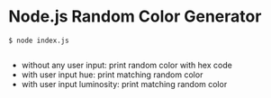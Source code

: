 # Node.js Random Color Generator

```
$ node index.js


```

- without any user input: print random color with hex code
- with user input hue: print matching random color
- with user input luminosity: print matching random color
